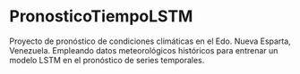 # PronosticoTiempoLSTM
Proyecto de pronóstico de condiciones climáticas en el Edo. Nueva Esparta, Venezuela. Empleando datos meteorológicos históricos para entrenar un modelo LSTM en el pronóstico de series temporales.
